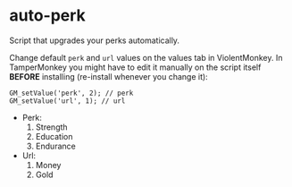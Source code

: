 # auto-perk

Script that upgrades your perks automatically.

Change default `perk` and `url` values on the values tab in ViolentMonkey.
In TamperMonkey you might have to edit it manually on the script itself **BEFORE** installing (re-install whenever you change it):

```
GM_setValue('perk', 2); // perk
GM_setValue('url', 1); // url
```
 
- Perk: 
    1. Strength
    2. Education
    3. Endurance
- Url:
    1. Money
    2. Gold
